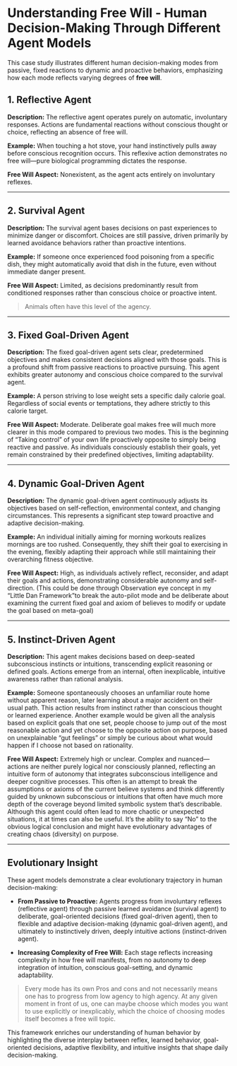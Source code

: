 # Understanding Free Will - Human Decision-Making Through Different Agent Models

This case study illustrates different human decision-making modes from passive, fixed reactions to dynamic and proactive behaviors, emphasizing how each mode reflects varying degrees of **free will**.

## 1. Reflective Agent

**Description:** The reflective agent operates purely on automatic, involuntary responses. Actions are fundamental reactions without conscious thought or choice, reflecting an absence of free will.

**Example:** When touching a hot stove, your hand instinctively pulls away before conscious recognition occurs. This reflexive action demonstrates no free will—pure biological programming dictates the response.

**Free Will Aspect:** Nonexistent, as the agent acts entirely on involuntary reflexes.

---

## 2. Survival Agent

**Description:** The survival agent bases decisions on past experiences to minimize danger or discomfort. Choices are still passive, driven primarily by learned avoidance behaviors rather than proactive intentions.

**Example:** If someone once experienced food poisoning from a specific dish, they might automatically avoid that dish in the future, even without immediate danger present.

**Free Will Aspect:** Limited, as decisions predominantly result from conditioned responses rather than conscious choice or proactive intent.

> Animals often have this level of the agency.

---

## 3. Fixed Goal-Driven Agent

**Description:** The fixed goal-driven agent sets clear, predetermined objectives and makes consistent decisions aligned with those goals. This is a profound shift from passive reactions to proactive pursuing. This agent exhibits greater autonomy and conscious choice compared to the survival agent.

**Example:** A person striving to lose weight sets a specific daily calorie goal. Regardless of social events or temptations, they adhere strictly to this calorie target.

**Free Will Aspect:** Moderate. Deliberate goal makes free will much more clearer in this mode compared to previous two modes. This is the beginning of “Taking control” of your own life proactively opposite to simply being reactive and passive. As individuals consciously establish their goals, yet remain constrained by their predefined objectives, limiting adaptability.

---

## 4. Dynamic Goal-Driven Agent

**Description:** The dynamic goal-driven agent continuously adjusts its objectives based on self-reflection, environmental context, and changing circumstances. This represents a significant step toward proactive and adaptive decision-making.

**Example:** An individual initially aiming for morning workouts realizes mornings are too rushed. Consequently, they shift their goal to exercising in the evening, flexibly adapting their approach while still maintaining their overarching fitness objective.

**Free Will Aspect:** High, as individuals actively reflect, reconsider, and adapt their goals and actions, demonstrating considerable autonomy and self-direction. (This could be done through Observation eye concept in my “Little Dan Framework”to break the auto-pilot mode and be deliberate about examining the current fixed goal and axiom of believes to modify or update the goal based on meta-goal)

---

## 5. Instinct-Driven Agent

**Description:** This agent makes decisions based on deep-seated subconscious instincts or intuitions, transcending explicit reasoning or defined goals. Actions emerge from an internal, often inexplicable, intuitive awareness rather than rational analysis.

**Example:** Someone spontaneously chooses an unfamiliar route home without apparent reason, later learning about a major accident on their usual path. This action results from instinct rather than conscious thought or learned experience. Another example would be given all the analysis based on explicit goals that one set,  people choose to jump out of the most reasonable action and yet choose to the opposite action on purpose, based on unexplainable “gut feelings” or simply be curious about what would happen if I choose not based on rationality. 

**Free Will Aspect:** Extremely high or unclear. Complex and nuanced—actions are neither purely logical nor consciously planned, reflecting an intuitive form of autonomy that integrates subconscious intelligence and deeper cognitive processes. This often is an attempt to break the assumptions or axioms of the current believe systems and think differently guided by unknown subconscious or intuitions that often have much more depth of the coverage beyond limited symbolic system that’s describable. Although this agent could often lead to more chaotic or unexpected situations,  it at times can also be useful. It’s the ability to say “No” to the obvious logical conclusion and might have evolutionary advantages of creating chaos (diversity) on purpose. 

---

## Evolutionary Insight

These agent models demonstrate a clear evolutionary trajectory in human decision-making:

- **From Passive to Proactive:** Agents progress from involuntary reflexes (reflective agent) through passive learned avoidance (survival agent) to deliberate, goal-oriented decisions (fixed goal-driven agent), then to flexible and adaptive decision-making (dynamic goal-driven agent), and ultimately to instinctively driven, deeply intuitive actions (instinct-driven agent).

- **Increasing Complexity of Free Will:** Each stage reflects increasing complexity in how free will manifests, from no autonomy to deep integration of intuition, conscious goal-setting, and dynamic adaptability.

> Every mode has its own Pros and cons and not necessarily means one has to progress from low agency to high agency. At any given moment in front of us, one can maybe choose which modes you want to use explicitly or inexplicably, which the choice of choosing modes itself becomes a free will topic. 

This framework enriches our understanding of human behavior by highlighting the diverse interplay between reflex, learned behavior, goal-oriented decisions, adaptive flexibility, and intuitive insights that shape daily decision-making.